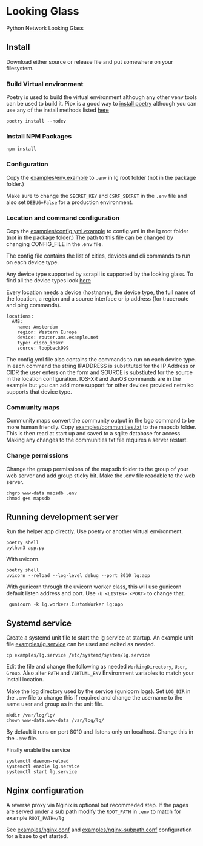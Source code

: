 # Looking Glass

Python Network Looking Glass

## Install

Download either source or release file and put somewhere on your filesystem.

### Build Virtual environment

Poetry is used to build the virtual environment although
any other venv tools can be used to build it. Pipx is a good way to [install
poetry](https://python-poetry.org/docs/#installing-with-pipx) although you
can use any of the install methods listed
[here](https://python-poetry.org/docs/#installation)

```console
poetry install --nodev
```

### Install NPM Packages

```console
npm install
```

### Configuration

Copy the [examples/env.example](examples/env.example) to `.env` in lg
root folder (not in the package folder.)

Make sure to change the `SECRET_KEY` and `CSRF_SECRET` in the `.env` file
and also set `DEBUG=False` for a production environment.

### Location and command configuration

Copy the [examples/config.yml.example](examples/config.yml.example) to config.yml in
the lg root folder (not in the package folder.) The path to this file can be changed
by changing CONFIG_FILE in the .env file.

The config file contains the list of cities, devices and cli commands
to run on each device type.

Any device type supported by scrapli is supported by the looking glass.
To find all the device types look
[here](https://carlmontanari.github.io/scrapli/user_guide/basic_usage/)

Every location needs a device (hostname), the device type, the full name of the
location, a region and a source interface or ip address (for traceroute and
ping commands).

```console
locations:
  AMS:
    name: Amsterdam
    region: Western Europe
    device: router.ams.example.net
    type: cisco_iosxr
    source: loopback999
```

The config.yml file also contains the commands to run on each device type.
In each command the string IPADDRESS is substituted for the IP Address or CIDR
the user enters on the form and SOURCE is substiuted for the source in the location
configuration. IOS-XR and JunOS commands are in the example but you can add more
support for other devices provided netmiko supports that device type.

### Community maps

Community maps convert the community output in the bgp command to be more human
friendly. Copy [examples/communities.txt](examples/communities.txt) to the mapsdb folder.
This is then read at start up and saved to a sqlite database for access. Making any
changes to the communities.txt file requires a server restart.

### Change permissions

Change the group permissions of the mapsdb folder to the group of your web server
and add group sticky bit. Make the .env file readable to the web server.

```console
chgrp www-data mapsdb .env
chmod g+s mapsdb
```

## Running development server

Run the helper app directly. Use poetry or another virtual environment.

```console
poetry shell
python3 app.py
```

With uvicorn.

```console
poetry shell
uvicorn --reload --log-level debug --port 8010 lg:app
```

With gunicorn through the uvicorn worker class, this will use gunicorn
default listen address and port. Use `-b <LISTEN>:<PORT>` to change that.

```console
 gunicorn -k lg.workers.CustomWorker lg:app
```

## Systemd service

Create a systemd unit file to start the lg service at startup.
An example unit file [examples/lg.service](examples//lg.service)
can be used and edited as needed.

```console
cp examples/lg.service /etc/systemd/system/lg.service
```

Edit the file and change the following as needed `WorkingDirectory`,
`User`, `Group`. Also alter `PATH` and `VIRTUAL_ENV`
Environment variables to match your install location.

Make the log directory used by the service (gunicorn logs). Set `LOG_DIR` in
the `.env` file to change this if required and change the username to the
same user and group as in the unit file.

```console
mkdir /var/log/lg/
chown www-data.www-data /var/log/lg/
```

By default it runs on port 8010 and listens only on localhost. Change
this in the `.env` file.

Finally enable the service

```console
systemctl daemon-reload
systemctl enable lg.service
systemctl start lg.service
```

## Nginx configuration

A reverse proxy via Nginix is optional but recommeded step. If the pages are
served under a sub path modify the `ROOT_PATH` in `.env`
to match for example `ROOT_PATH=/lg`

See [examples/nginx.conf](examples/nginx.conf) and
[examples/nginx-subpath.conf](examples/nginx-subpath.conf) configuration for
a base to get started.
